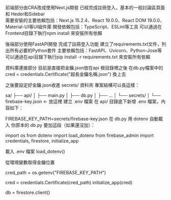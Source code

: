 前端部分由CRA改成使用Next.js開發
已經完成註冊登入，基本的一般討論區頁面和 Heder和Sidebar  
需要安裝的主要依賴包括：Next.js 15.2.4、React 19.0.0、React DOM 19.0.0、Material-UI等UI組件庫
開發依賴包括：TypeScript、ESLint等工具
可以通過在Frontend目錄下執行npm install 來安裝所有依賴

後端部分使用FastAPI開發
完成了註冊登入功能
建立了requirements.txt文件，列出所有必要的Python套件
主要依賴包括：FastAPI、Uvicorn、Python-Jose等
可以通過在api目錄下執行pip install -r requirements.txt 來安裝所有依賴

資料庫連接部分
目前是直接把金鑰.json放在api 根目錄裡之後
在db.py檔案中的
cred = credentials.Certificate("超長金鑰名稱.json")
換上去

之後要設定好金鑰.json收進 secrets/ 資料夾 
專案結構可以長這樣：

sa/
├── api/
│   ├── main.py
│   ├── db.py
│   ├── ...
│   └── secrets/
│       └── firebase-key.json  ← 放這裡
建立 .env 檔案
在 api/ 目錄底下新增 .env 檔案，內容如下：

FIREBASE_KEY_PATH=secrets/firebase-key.json
在 db.py 用 dotenv 自動載入
你原本的 db.py 要加這段（如果還沒加）：

import os
from dotenv import load_dotenv
from firebase_admin import credentials, firestore, initialize_app

 載入 .env 檔案
load_dotenv()
 
從環境變數取得金鑰位置

cred_path = os.getenv("FIREBASE_KEY_PATH")

cred = credentials.Certificate(cred_path)
initialize_app(cred)

db = firestore.client()

